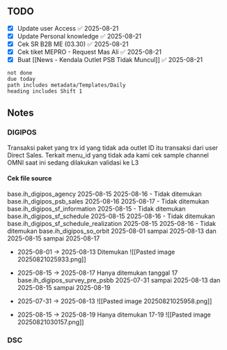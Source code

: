 ## TODO

- [x] Update user Access ✅ 2025-08-21
- [x] Update Personal knowledge ✅ 2025-08-21
- [x] Cek SR B2B ME (03.30) ✅ 2025-08-21
- [x] Cek tiket MEPRO - Request Mas Ali ✅ 2025-08-21
- [x] Buat [[News -  Kendala Outlet PSB Tidak Muncul]] ✅ 2025-08-21
```tasks
not done 
due today
path includes metadata/Templates/Daily
heading includes Shift 1
```
## Notes
### DIGIPOS

Transaksi paket yang  trx id yang tidak ada outlet ID itu transaksi dari user Direct Sales. Terkait menu_id yang tidak ada kami cek sample channel OMNI saat ini sedang dilakukan validasi ke L3

#### Cek file source
base.ih_digipos_agency 2025-08-15 2025-08-16  - Tidak ditemukan
base.ih_digipos_psb_sales 2025-08-16 2025-08-17  - Tidak ditemukan
base.ih_digipos_sf_information 2025-08-15  - Tidak ditemukan
base.ih_digipos_sf_schedule 2025-08-15 2025-08-16 - Tidak ditemukan
base.ih_digipos_sf_schedule_realization  2025-08-15 2025-08-16 - Tidak ditemukan
base.ih_digipos_so_orbit 2025-08-01 sampai 2025-08-13 dan 2025-08-15 sampai 2025-08-17
- 2025-08-01 -> 2025-08-13 Ditemukan
![[Pasted image 20250821025933.png]]
- 2025-08-15 -> 2025-08-17 Hanya ditemukan tanggal 17
base.ih_digipos_survey_pre_psbb  2025-07-31 sampai 2025-08-13 dan 2025-08-15 sampai 2025-08-19

- 2025-07-31 -> 2025-08-13
![[Pasted image 20250821025958.png]]
- 2025-08-15 -> 2025-08-19 Hanya ditemukan 17-19
![[Pasted image 20250821030157.png]]
### DSC

